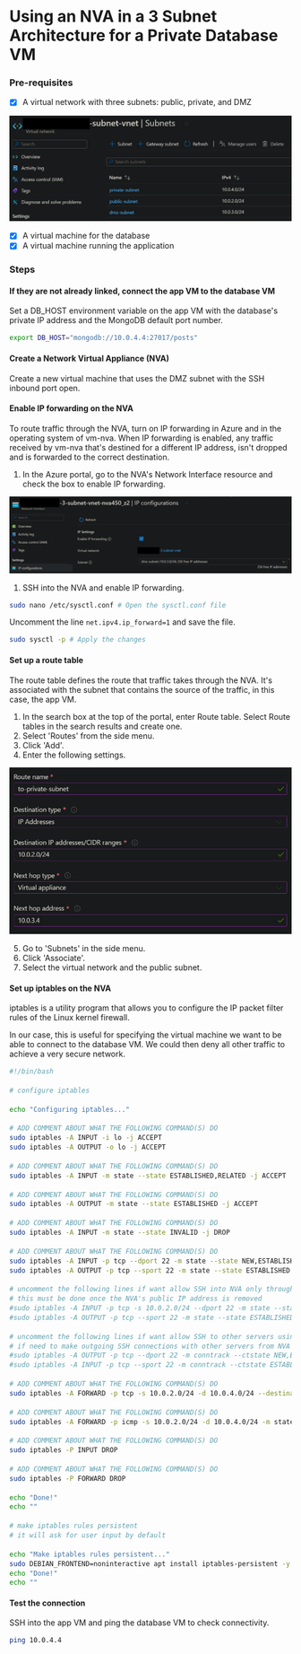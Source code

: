 # Using an NVA in a 3 Subnet Architecture for a Private Database VM

### Pre-requisites

-   [x] A virtual network with three subnets: public, private, and DMZ

![](images/image-21.png)

-   [x] A virtual machine for the database
-   [x] A virtual machine running the application

### Steps

#### If they are not already linked, connect the app VM to the database VM

Set a DB_HOST environment variable on the app VM with the database's private IP address and the MongoDB default port number.

```bash
export DB_HOST="mongodb://10.0.4.4:27017/posts"
```

#### Create a Network Virtual Appliance (NVA)

Create a new virtual machine that uses the DMZ subnet with the SSH inbound port open.

#### Enable IP forwarding on the NVA

To route traffic through the NVA, turn on IP forwarding in Azure and in the operating system of vm-nva. When IP forwarding is enabled, any traffic received by vm-nva that's destined for a different IP address, isn't dropped and is forwarded to the correct destination.

1. In the Azure portal, go to the NVA's Network Interface resource and check the box to enable IP forwarding.

![](images/image-22.png)

1. SSH into the NVA and enable IP forwarding.

```bash
sudo nano /etc/sysctl.conf # Open the sysctl.conf file
```

Uncomment the line `net.ipv4.ip_forward=1` and save the file.

```bash
sudo sysctl -p # Apply the changes
```

#### Set up a route table

The route table defines the route that traffic takes through the NVA. It's associated with the subnet that contains the source of the traffic, in this case, the app VM.

1. In the search box at the top of the portal, enter Route table. Select Route tables in the search results and create one.
2. Select 'Routes' from the side menu.
3. Click 'Add'.
4. Enter the following settings.

![](images/image-23.png)

5. Go to 'Subnets' in the side menu.
6. Click 'Associate'.
7. Select the virtual network and the public subnet.

#### Set up iptables on the NVA

iptables is a utility program that allows you to configure the IP packet filter rules of the Linux kernel firewall.

In our case, this is useful for specifying the virtual machine we want to be able to connect to the database VM. We could then deny all other traffic to achieve a very secure network.

```bash
#!/bin/bash

# configure iptables

echo "Configuring iptables..."

# ADD COMMENT ABOUT WHAT THE FOLLOWING COMMAND(S) DO
sudo iptables -A INPUT -i lo -j ACCEPT
sudo iptables -A OUTPUT -o lo -j ACCEPT

# ADD COMMENT ABOUT WHAT THE FOLLOWING COMMAND(S) DO
sudo iptables -A INPUT -m state --state ESTABLISHED,RELATED -j ACCEPT

# ADD COMMENT ABOUT WHAT THE FOLLOWING COMMAND(S) DO
sudo iptables -A OUTPUT -m state --state ESTABLISHED -j ACCEPT

# ADD COMMENT ABOUT WHAT THE FOLLOWING COMMAND(S) DO
sudo iptables -A INPUT -m state --state INVALID -j DROP

# ADD COMMENT ABOUT WHAT THE FOLLOWING COMMAND(S) DO
sudo iptables -A INPUT -p tcp --dport 22 -m state --state NEW,ESTABLISHED -j ACCEPT
sudo iptables -A OUTPUT -p tcp --sport 22 -m state --state ESTABLISHED -j ACCEPT

# uncomment the following lines if want allow SSH into NVA only through the public subnet (app VM as a jumpbox)
# this must be done once the NVA's public IP address is removed
#sudo iptables -A INPUT -p tcp -s 10.0.2.0/24 --dport 22 -m state --state NEW,ESTABLISHED -j ACCEPT
#sudo iptables -A OUTPUT -p tcp --sport 22 -m state --state ESTABLISHED -j ACCEPT

# uncomment the following lines if want allow SSH to other servers using the NVA as a jumpbox
# if need to make outgoing SSH connections with other servers from NVA
#sudo iptables -A OUTPUT -p tcp --dport 22 -m conntrack --ctstate NEW,ESTABLISHED -j ACCEPT
#sudo iptables -A INPUT -p tcp --sport 22 -m conntrack --ctstate ESTABLISHED -j ACCEPT

# ADD COMMENT ABOUT WHAT THE FOLLOWING COMMAND(S) DO
sudo iptables -A FORWARD -p tcp -s 10.0.2.0/24 -d 10.0.4.0/24 --destination-port 27017 -m tcp -j ACCEPT

# ADD COMMENT ABOUT WHAT THE FOLLOWING COMMAND(S) DO
sudo iptables -A FORWARD -p icmp -s 10.0.2.0/24 -d 10.0.4.0/24 -m state --state NEW,ESTABLISHED -j ACCEPT

# ADD COMMENT ABOUT WHAT THE FOLLOWING COMMAND(S) DO
sudo iptables -P INPUT DROP

# ADD COMMENT ABOUT WHAT THE FOLLOWING COMMAND(S) DO
sudo iptables -P FORWARD DROP

echo "Done!"
echo ""

# make iptables rules persistent
# it will ask for user input by default

echo "Make iptables rules persistent..."
sudo DEBIAN_FRONTEND=noninteractive apt install iptables-persistent -y
echo "Done!"
echo ""
```

#### Test the connection

SSH into the app VM and ping the database VM to check connectivity.

```bash
ping 10.0.4.4
```
